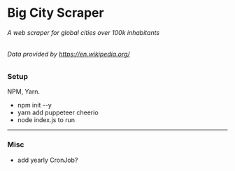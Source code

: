 # Big City Scraper
###### A web scraper for global cities over 100k inhabitants
###### Data provided by https://en.wikipedia.org/

### Setup

NPM, Yarn.

- npm init --y
- yarn add puppeteer cheerio
- node index.js to run

---

### Misc
- add yearly CronJob?

